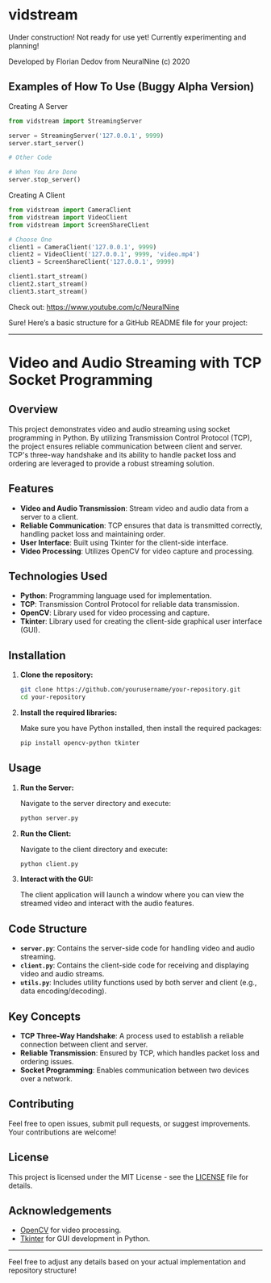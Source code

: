 # vidstream

Under construction! Not ready for use yet! Currently experimenting and planning!

Developed by Florian Dedov from NeuralNine (c) 2020

## Examples of How To Use (Buggy Alpha Version)

Creating A Server

```python
from vidstream import StreamingServer

server = StreamingServer('127.0.0.1', 9999)
server.start_server()

# Other Code

# When You Are Done
server.stop_server()
```

Creating A Client
```python
from vidstream import CameraClient
from vidstream import VideoClient
from vidstream import ScreenShareClient

# Choose One
client1 = CameraClient('127.0.0.1', 9999)
client2 = VideoClient('127.0.0.1', 9999, 'video.mp4')
client3 = ScreenShareClient('127.0.0.1', 9999)

client1.start_stream()
client2.start_stream()
client3.start_stream()
```

Check out: https://www.youtube.com/c/NeuralNine

Sure! Here’s a basic structure for a GitHub README file for your project:

---

# Video and Audio Streaming with TCP Socket Programming

## Overview

This project demonstrates video and audio streaming using socket programming in Python. By utilizing Transmission Control Protocol (TCP), the project ensures reliable communication between client and server. TCP's three-way handshake and its ability to handle packet loss and ordering are leveraged to provide a robust streaming solution.

## Features

- **Video and Audio Transmission**: Stream video and audio data from a server to a client.
- **Reliable Communication**: TCP ensures that data is transmitted correctly, handling packet loss and maintaining order.
- **User Interface**: Built using Tkinter for the client-side interface.
- **Video Processing**: Utilizes OpenCV for video capture and processing.

## Technologies Used

- **Python**: Programming language used for implementation.
- **TCP**: Transmission Control Protocol for reliable data transmission.
- **OpenCV**: Library used for video processing and capture.
- **Tkinter**: Library used for creating the client-side graphical user interface (GUI).

## Installation

1. **Clone the repository:**

   ```bash
   git clone https://github.com/yourusername/your-repository.git
   cd your-repository
   ```

2. **Install the required libraries:**

   Make sure you have Python installed, then install the required packages:

   ```bash
   pip install opencv-python tkinter
   ```

## Usage

1. **Run the Server:**

   Navigate to the server directory and execute:

   ```bash
   python server.py
   ```

2. **Run the Client:**

   Navigate to the client directory and execute:

   ```bash
   python client.py
   ```

3. **Interact with the GUI:**

   The client application will launch a window where you can view the streamed video and interact with the audio features.

## Code Structure

- **`server.py`**: Contains the server-side code for handling video and audio streaming.
- **`client.py`**: Contains the client-side code for receiving and displaying video and audio streams.
- **`utils.py`**: Includes utility functions used by both server and client (e.g., data encoding/decoding).

## Key Concepts

- **TCP Three-Way Handshake**: A process used to establish a reliable connection between client and server.
- **Reliable Transmission**: Ensured by TCP, which handles packet loss and ordering issues.
- **Socket Programming**: Enables communication between two devices over a network.

## Contributing

Feel free to open issues, submit pull requests, or suggest improvements. Your contributions are welcome!

## License

This project is licensed under the MIT License - see the [LICENSE](LICENSE) file for details.

## Acknowledgements

- [OpenCV](https://opencv.org/) for video processing.
- [Tkinter](https://docs.python.org/3/library/tkinter.html) for GUI development in Python.

---

Feel free to adjust any details based on your actual implementation and repository structure!
